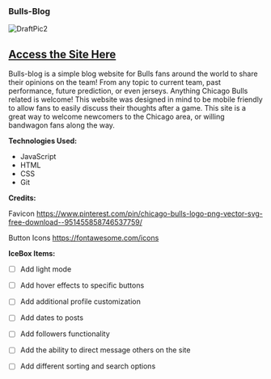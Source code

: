 ### Bulls-Blog
![DraftPic2](https://user-images.githubusercontent.com/77218350/235085020-15b119e9-bf59-4f8d-a982-017a0a6035c2.PNG)



## [Access the Site Here](https://bulls-blog.fly.dev/)
Bulls-blog is a simple blog website for Bulls fans around the world to share their opinions on the team! From any topic to current team, past performance, future prediction, or even jerseys. Anything Chicago Bulls related is welcome! This website was designed in mind to be mobile friendly to allow fans to easily discuss their thoughts after a game.  This site is a great way to welcome newcomers to the Chicago area, or willing bandwagon fans along the way.



**Technologies Used:**
+ JavaScript
+ HTML
+ CSS
+ Git
  
**Credits:**

Favicon https://www.pinterest.com/pin/chicago-bulls-logo-png-vector-svg-free-download--951455858746537759/

Button Icons https://fontawesome.com/icons

**IceBox Items:**

- [ ] Add light mode
- [ ] Add hover effects to specific buttons
- [ ] Add additional profile customization
- [ ] Add dates to posts
- [ ] Add followers functionality
- [ ] Add the ability to direct message others on the site
- [ ] Add different sorting and search options



